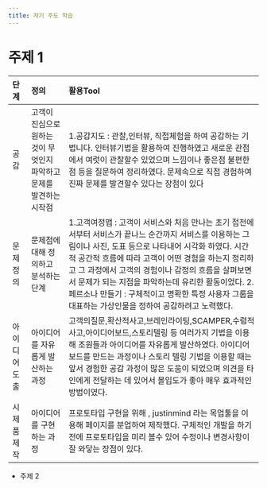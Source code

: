 ```yaml
---
title: 자기 주도 학습
---
```


# 주제 1


| 단계 | 정의 | 활용Tool |
| :--- | :--- | :--- |
| 공감 | 고객이 진심으로 원하는 것이 무엇인지 파악하고 문제를 발견하는 시작점 | 1.공감지도 : 관찰,인터뷰, 직접체험을 하여 공감하는 기법니다. 인터뷰기법을 활용하여 진행하였고 새로운 관점에서 여럿이 관찰할수 있었으며 느낌이나 좋은점 불편한점 등을 질문하여 정리하였다. 문제속으로 직접 경험하여 진짜 문제를 발견할수 있다는 장점이 있다|
| 문제정의 | 문제점에 대해 정의하고 분석하는 단계 |  1.고객여정맵 : 고객이 서비스와 처음 만나는 초기 접전에서부터 서비스가 끝나느 순간까지 서비스를 이용하는 그림이나 사진, 도표 등으로 나타내어 시각화 하였다. 시간적 공간적 흐름에 따라 고객이 어떤 경험을 하는지 정리하고 그 과정에서 고객의 경험이나 감정의 흐름을 살펴보면서 문제가 되는 지점을 파악하는데 유리한 활동이었다. 2.페르소나 만들기 : 구체적이고 명확한 특정 사용자 그룹을 대표하는 가상인물을 정하여 공감하려고 노력했다.| 
| 아이디어도출 | 아이디어를 자유롭게 발산하는 과정 | 고객의질문,확산적사고,브레인라이팅,SCAMPER,수렴적사고,아이디어보드,스토리텔링 등 여러가지 기법을 이용해 조원들과 아이디어를 자유롭게 발산하였다. 아이디어 보드를 만드는 과정이나 스토리 텔링 기법을 이용할 때는 앞서 경험한 공감 과정이 많은 도움이 되었으며 의견을 타인에게 전달하는 데 있어서 몰입도가 좋아 매우 효과적인 방법이였다.|
| 시제품제작 | 아이디어를 구현하는 과정 | 프로토타입 구현을 위해 , justinmind 라는 목업툴을 이용해 페이지를 분업하여 제작했다. 구체적인 개발을 하기 전에 프로토타입을 미리 볼수 있어 수정이나 변경사항이 잘 와닿는 장점이 있다. |


* 주제 2
